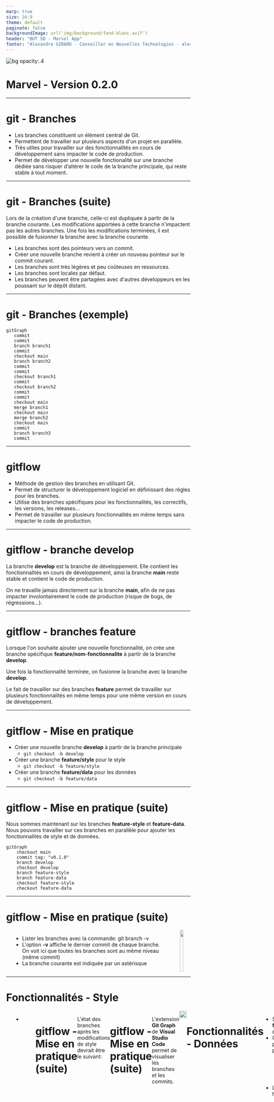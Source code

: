 ```yaml
---
marp: true
size: 16:9
theme: default
paginate: false
backgroundImage: url('img/background/fond-blanc.avif')
header: "BUT SD - Marvel App"
footer: "Alexandre GIRARD - Conseiller en Nouvelles Technologies - alexandre.girard@maif.fr"
---
```


<!-- Add this CSS in your Markdown file to style the two-column layout -->
<style>
  .two-columns {
    display: flex;
  }
  .column {
    flex: 1;
    padding: 0 20px;
  }

  span {
    color: grey;
  }
</style>

<!-- Add script to support mermaid -->
<script src="https://unpkg.com/pako@1.0.10/dist/pako_deflate.min.js" async></script>
<script>
document.addEventListener('DOMContentLoaded', function() {
    setTimeout(function() {
        Array.from(document.querySelectorAll('.language-mermaid')).map(function(pre) {
            const encoded = new TextEncoder('utf-8').encode(pre.textContent);
            const compressed = window.pako.deflate(encoded, { level: 9, to: 'string' });
            const urlencoded = btoa(compressed).replace(/\+/g, '-').replace(/\//g, '_');
            const url = `https://kroki.io/mermaid/svg/${urlencoded}`;
            const img = document.createElement('img');
            img.src = url;
            pre.replaceWith(img);
        });
    // Give marp some time to load itself etc...
    }, 1000);
});
</script>

![bg opacity:.4 ](./img/background/marvelcomics.jpg)

# Marvel - Version 0.2.0

---

# git - Branches

* Les branches constituent un élément central de Git. 
* Permettent de travailler sur plusieurs aspects d'un projet en parallèle.
* Très utiles pour travailler sur des fonctionnalités en cours de développement sans impacter le code de production.
* Permet de développer une nouvelle fonctionalité sur une branche dédiée sans risquer d’altérer le code de la branche principale, qui reste stable à tout moment.

---

# git - Branches (suite)

Lors de la création d'une branche, celle-ci est dupliquée à partir de la branche courante. Les modifications apportées à cette branche n'impactent pas les autres branches. Une fois les modifications terminées, il est possible de fusionner la branche avec la branche courante.

* Les branches sont des pointeurs vers un commit.
* Créer une nouvelle branche revient à créer un nouveau pointeur sur le commit courant.
* Les branches sont très légères et peu coûteuses en ressources.
* Les branches sont locales par défaut.
* Les branches peuvent être partagées avec d'autres développeurs en les poussant sur le dépôt distant.

---

# git - Branches (exemple)

```mermaid
gitGraph
   commit
   commit
   branch branch1
   commit
   checkout main
   branch branch2
   commit
   commit
   checkout branch1
   commit
   checkout branch2
   commit
   commit
   checkout main
   merge branch1
   checkout main
   merge branch2
   checkout main
   commit
   branch branch3
   commit
```

---

# gitflow

* Méthode de gestion des branches en utilisant Git.
* Permet de structurer le développement logiciel en définissant des règles pour les branches.
* Utilise des branches spécifiques pour les fonctionnalités, les correctifs, les versions, les releases...
* Permet de travailler sur plusieurs fonctionnalités en même temps sans impacter le code de production.

---

# gitflow - branche **develop**

La branche **develop** est la branche de développement. Elle contient les fonctionnalités en cours de développement, ainsi la branche **main** reste stable et contient le code de production. 

On ne travaille jamais directement sur la branche **main**, afin de ne pas impacter involontairement le code de production (risque de bugs, de régressions...).

---

# gitflow - branches **feature**

Lorsque l'on souhaite ajouter une nouvelle fonctionnalité, on crée une branche spécifique **feature/nom-fonctionnalite** à partir de la branche **develop**. 

Une fois la fonctionnalité terminée, on fusionne la branche avec la branche **develop**.

Le fait de travailler sur des branches **feature** permet de travailler sur plusieurs fonctionnalités en même temps pour une même version en cours de développement.

---

# gitflow - Mise en pratique

* Créer une nouvelle branche **develop** à partir de la branche principale
    * `git checkout -b develop`
* Créer une branche **feature/style** pour le style
    * `git checkout -b feature/style`
* Créer une branche **feature/data** pour les données
    * `git checkout -b feature/data`

---

# gitflow - Mise en pratique (suite)

Nous sommes maintenant sur les branches **feature-style** et **feature-data**. Nous pouvons travailler sur ces branches en parallèle pour ajouter les fonctionnalités de style et de données.


```mermaid
gitGraph
    checkout main
    commit tag: "v0.1.0"
    branch develop
    checkout develop
    branch feature-style
    branch feature-data
    checkout feature-style
    checkout feature-data
```
---

# gitflow - Mise en pratique (suite)

<div class="two-columns">
  <div class="column">
    <ul>
        <li>
            Lister les branches avec la commande: git branch -v
        </li>
        <li>
            L'option <b>-v</b> affiche le dernier commit de chaque branche. On voit ici que toutes les branches sont au même niveau (même commit)
        </li>
        <li>
            La branche courante est indiquée par un astérisque
        </li>
    </ul>
  </div>
  <div class="column">
    <img src="./img/background/marvel-app/marvel-app-0.2.0-1.png" width="100%">
  </div>
</div>

---

# Fonctionnalités - Style

<div class="two-columns">
  <div class="column">
    <ul>
        <li>
            Se positionner sur la branche <b>feature/style</b> avec la commande: git checkout feature/style
        </li>
        <li>
            Modifier le fichier <b>src/style.css</b> pour ajouter du style à la page web
        </li>
        <li>
            Commiter avec le message "Modify style for characters list"
        </li>
    </ul>
  </div>
  <div class="column">
    <img src="./img/background/marvel-app/marvel-app-0.2.0-2.png" width="100%">
  </div>

---

# gitflow - Mise en pratique (suite)

L'état des branches après les modifications de style devrait être le suivant:

```mermaid
gitGraph
    checkout main
    commit tag: "v0.1.0"
    branch develop
    checkout develop
    branch feature-style
    branch feature-data
    checkout feature-style
    commit id: "style"
    checkout feature-data
```

---

# gitflow - Mise en pratique (suite)

L'extension **Git Graph** de **Visual Studio Code** permet de visualiser les branches et les commits.

<img src="./img/background/marvel-app/marvel-app-0.2.0-3.png" width="100%">

---

# Fonctionnalités - Données

* Se positionner sur la branche <b>feature/data</b> avec la commande: git checkout feature/data
* Créer un fichier <b>src/data/characters.json</b> pour ajouter des données sur les personnages Marvel et simuler une API
    * Le fichier characters.json contient un tableau d'objets. Chaque objet représente un personnage. Chaque personnage a un attribut name qui contient le nom du personnage.
* Les données sont ensuite accessibles http://localhost:3000/data/characters.json

---

# Fonctionnalités - Données (suite)

* Créer un fichier <b>src/script.js</b> pour ajouter du code JavaScript pour récupérer les données depuis le fichier characters.json dans une fonction **getCharacters**
    * Appeler l'API http://localhost:3000/data/characters.json pour récupérer les données
    * Afficher les données dans la console du navigateur
* Modifier le fichier <b>src/index.html</b> pour ajouter une balise <b>script</b> pour charger le fichier <b>script.js</b> et appeler la fonction pour récupérer les données.
* Vérifier que les données s'affichent dans la console du navigateur
* Commiter avec le message "Add script to get characters data"

---

# Fonctionnalités - Données (suite)

* Modifier l'appel de la fonction **getCharacters** pour modifier le contenu de la liste des personnages avec les données récupérées
    * Utiliser un identifiant **characters** pour récupérer l'élément **ul** de la liste des personnages
    * Ajouter un élément **li** pour chaque personnage
* Commiter avec le message "Update characters list with data"

---

# gitflow - Mise en pratique (suite)

L'état des branches après les modifications de données devrait être le suivant:

```mermaid
gitGraph
    checkout main
    commit tag: "v0.1.0"
    branch develop
    checkout develop
    branch feature-style
    branch feature-data
    checkout feature-style
    commit id: "style"
    checkout feature-data
    commit id: "data"
    commit id: "characters"
```

---

# gitflow - Mise en pratique (suite)

<img src="./img/background/marvel-app/marvel-app-0.2.0-4.png" width="100%">

---

# git - Merge

* Une fois les fonctionnalités terminées, il est possible de fusionner les branches avec la branche **develop**.
* La fusion des branches se fait avec la commande **git merge**.
* La fusion des branches peut générer des conflits si les mêmes fichiers ont été modifiés sur les branches à fusionner.
* Les conflits doivent être résolus manuellement.
* Dans le cas de notre exemple, il ne devrait pas y avoir de conflits. Nous verrons comment les résoudre dans un exemple ultérieur.

---

# git - Merge (suite)

* Se positionner sur la branche **develop** avec la commande: `git checkout develop`
* Fusionner la branche **feature-style** avec la branche **develop** avec la commande: `git merge feature/style`

---

# git - Merge (suite)

<img src="./img/background/marvel-app/marvel-app-0.2.0-5.png" width="100%">

---

# git - Merge (suite)

* Fusionner la branche **feature-data** avec la branche **develop** avec la commande: `git merge feature/data`

---

# git - Merge (suite)

<img src="./img/background/marvel-app/marvel-app-0.2.0-6.png" width="100%">

---

# git - Merge (suite)

Les deux branches **feature/style** et **feature/data** ont été fusionnées avec la branche **develop**.

Ayant terminé les 2 fonctionnalités, nous pouvons supprimer les branches **feature/style** et **feature/data**.

* Supprimer la branche **feature/style** avec la commande: `git branch -d feature/style`
* Supprimer la branche **feature/data** avec la commande: `git branch -d feature/data`

---

# git - Merge (suite)

<img src="./img/background/marvel-app/marvel-app-0.2.0-7.png" width="100%">

---

# git - Merge (suite)

Nous avons atteint l'objectif de la version 0.2.0 de l'application Marvel.

Nous avons ajouté du contenu JavaScript pour récupérer des données depuis un fichier JSON et du style CSS pour améliorer l'affichage.

Nous sommes maintenant prêts à fusionner la branche **develop** avec la branche principale **main**.

---

# git - Merge (suite)

* Avant de fusionner la branche **develop** avec la branche **main**, il est recommandé de vérifier que tout est fonctionnel.
* Tester l'application en local pour vérifier que les fonctionnalités ajoutées fonctionnent correctement.
* Vérifier que les modifications sont cohérentes avec les objectifs de la version 0.2.0.
* Modifier la version dans le fichier **package.json** pour refléter la nouvelle version de l'application et commiter la modification.

---

# git - Merge (suite)

<img src="./img/background/marvel-app/marvel-app-0.2.0-8.png" width="100%">

---

# git - Merge (suite)

* Se positionner sur la branche **main** avec la commande: `git checkout main`
* Fusionner la branche **develop** avec la branche **main** avec la commande: `git merge develop`

---

# git - Merge (suite)

<img src="./img/background/marvel-app/marvel-app-0.2.0-9.png" width="100%">

---

# git - push

* Une fois la branche **main** fusionnée avec la branche **develop**, il est possible de pousser les modifications sur le dépôt distant.
* Pousser les modifications sur le dépôt distant avec la commande: `git push origin main`
* Créer un tag pour la version 0.2.0 avec la commande: `git tag -a v0.2.0 -m "Version 0.2.0"`
* Pousser le tag sur le dépôt distant avec la commande: `git push origin v0.2.0`
